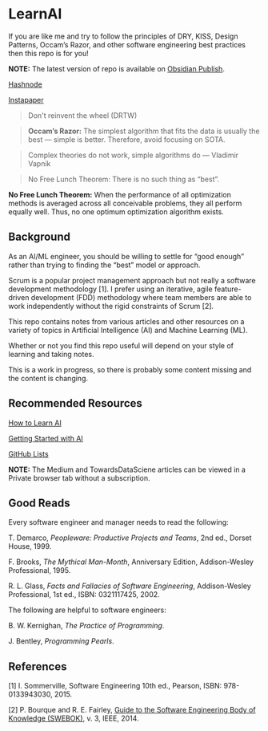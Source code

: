 # LearnAI

If you are like me and try to follow the principles of DRY, KISS, Design Patterns, Occam’s Razor, and other software engineering best practices then this repo is for you!

**NOTE:** The latest version of repo is available  on [Obsidian Publish](https://notes.codecypher.ai). 

[Hashnode](https://hashnode.codecypher.ai)

[Instapaper](https://instapaper.com/p/codecypher)


> Don't reinvent the wheel (DRTW)

> **Occam’s Razor:** The simplest algorithm that fits the data is usually the best — simple is better. Therefore, avoid focusing on SOTA. 

> Complex theories do not work, simple algorithms do — Vladimir Vapnik


> No Free Lunch Theorem: There is no such thing as “best”. 

**No Free Lunch Theorem:** When the performance of all optimization methods is averaged across all conceivable problems, they all perform equally well. Thus, no one optimum optimization algorithm exists.


## Background

As an AI/ML engineer, you should be willing to settle for “good enough” rather than trying to finding the “best” model or approach. 

Scrum is a popular project management approach but not really a software development methodology [1]. I prefer using an iterative, agile feature-driven development (FDD) methodology where team members are able to work independently without the rigid constraints of Scrum [2].

This repo contains notes from various articles and other resources on a variety of topics in Artificial Intelligence (AI) and Machine Learning (ML).

Whether or not you find this repo useful will depend on your style of learning and taking notes. 

This is a work in progress, so there is probably some content missing and the content is changing. 


## Recommended Resources

[How to Learn AI](https://hashnode.codecypher.ai/how-to-learn-ai-7bb743f0bbdf)

[Getting Started with AI](https://hashnode.codecypher.ai/getting-started-with-ai-13eafc77ac8e)

[GitHub Lists](https://github.com/codecypher?tab=stars)


**NOTE:** The Medium and TowardsDataSciene articles can be viewed in a Private browser tab without a subscription. 


## Good Reads

Every software engineer and manager needs to read the following:

T. Demarco, _Peopleware: Productive Projects and Teams_, 2nd ed., Dorset House, 1999. 

F. Brooks, _The Mythical Man-Month_, Anniversary Edition, Addison-Wesley Professional, 1995. 

R. L. Glass, _Facts and Fallacies of Software Engineering_, Addison-Wesley Professional, 1st ed., ISBN: 0321117425, 2002.


The following are helpful to software engineers:

B. W. Kernighan, _The Practice of Programming_.

J. Bentley, _Programming Pearls_.



## References

[1] I.  Sommerville, Software Engineering 10th ed., Pearson, ISBN: 978-0133943030, 2015. 

[2] P. Bourque and R. E. Fairley, [Guide to the Software Engineering Body of Knowledge (SWEBOK)](https://www.computer.org/education/bodies-of-knowledge/software-engineering), v. 3, IEEE, 2014. 

